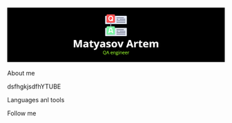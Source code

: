 [![Header](https://github.com/ArtemMatyasov/artemmatyasov/blob/main/assets/logoMatyasov.png)](https://ya.ru)

About me

dsfhgkjsdfhYTUBE

Languages anl tools

Follow me
